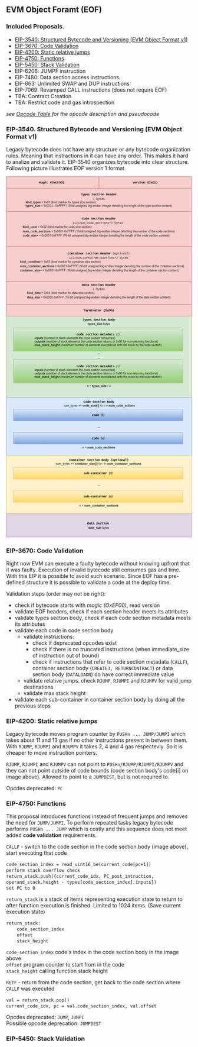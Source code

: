 ## EVM Object Foramt (EOF) 

### Included Proposals.
- [EIP-3540: Structured Bytecode and Versioning (EVM Object Format v1)](#eip-3540-structured-bytecode-and-versioning-evm-object-format-v1)
- [EIP-3670: Code Validation](#eip-3670-code-validation)
- [EIP-4200: Static relative jumps](#eip-4200-static-relative-jumps)
- [EIP-4750: Functions](#eip-4750-functions)
- [EIP-5450: Stack Validation](#eip-5450-stack-validation)
- EIP-6206: JUMPF instruction
- EIP-7480: Data section access instructions
- EIP-663: Unlimited SWAP and DUP instructions
- EIP-7069: Revamped CALL instructions (does not require EOF)
- TBA: Contract Creation
- TBA: Restrict code and gas introspection

*see [Opcode Table](https://docs.google.com/spreadsheets/d/e/2PACX-1vS0ungUTs_SkqaSrp7oghcOEZr3oCJJMcIR9rk42s4tAzggDLE4jAQDifXXZu9rNqq2BK-HnDP7bzB9/pubhtml) for the opcode description and pseudocode*

### EIP-3540. Structured Bytecode and Versioning (EVM Object Format v1)

Legacy bytecode does not have any structure or any bytecode organization rules. Meaning that instractions in it can have any order. This makes it hard to analize and validate it. EIP-3540 organizes bytecode into clear structure. Following picture illustrates EOF version 1 format.

![Container Structure](/assets/eof_container.png)


### EIP-3670: Code Validation

Right now EVM can execute a faulty bytecode without knowing upfront that it was faulty. Execution of invalid bytecode still consumes gas and time. With this EIP it is possible to avoid such scenario. Since EOF has a pre-defined structure it is possible to validate a code at the deploy time.

Validation steps (order may not be right):
- check if bytecode starts with *magic (OxEF00)*, read version
- validate EOF headers, check if each section header meets its attributes 
- validate types section body, check if each code section metadata meets its attributes
- validate each code in code section body
    - validate instructions:
        - check if deprecated opcodes exist
        - check if there is no truncated instructions (when immediate_size of instruction out of bound)
        - check if instructions that refer to code section metadata (`CALLF`), container section body (`CREATE3, RETURNCONTRACT`) or data section body (`DATALOADN`) do have correct immediate value 
    - validate relative jumps. check `RJUMP`, `RJUMPI` and `RJUMPV` for valid jump destinations
    - validate max stack height
- validate each sub-container in container section body by doing all the previous steps

### EIP-4200: Static relative jumps

Legacy bytecode moves program counter by `PUSHn ... JUMP/JUMPI` which takes about 11 and 13 gas if no other instructions present in between them. With `RJUMP`, `RJUMPI` and `RJUMPV` it takes 2, 4 and 4 gas respectevly. So it is cheaper to move instruction pointers. 

`RJUMP`, `RJUMPI` and `RJUMPV` can not point to `PUSHn/RJUMP/RJUMPI/RJUMPV` and they can not point outside of code bounds (code section body's code[i] on image above). Allowed to point to a `JUMPDEST`, but is not required to.

Opcdes deprecated: `PC` 


### EIP-4750: Functions

This proposal introduces functions instead of frequent jumps and removes the need for `JUMP/JUMPI`. To perform repeated tasks legacy bytecode performs `PUSHn ... JUMP` which is costly and this sequence does not meet added **code validation** requirements.

`CALLF` - switch to the code section in the code section body (image above), start executing that code 
```
code_section_index = read_uint16_be(current_code[pc+1])
perform stack overflow check
return_stack.push({current_code_idx, PC_post_intruction, operand_stack.height - types[code_section_index].inputs}) 
set PC to 0
```
`return_stack` is a stack of items representing execution state to return to after function execution is finished. Limited to 1024 items. (Save current execution state)

```
return_stack:
    code_section_index
    offset
    stack_height
```
`code_section_index` code's index in the code section body in the image above \
`offset` program counter to start from in the code  \
`stack_height` calling function stack height

`RETF` - return from the code section, get back to the code section where `CALLF` was executed
```
val = return_stack.pop()
current_code_idx, pc = val.code_section_index, val.offset
```

Opcdes deprecated: `JUMP`, `JUMPI` \
Possible opcode deprecation: `JUMPDEST` 

### EIP-5450: Stack Validation
